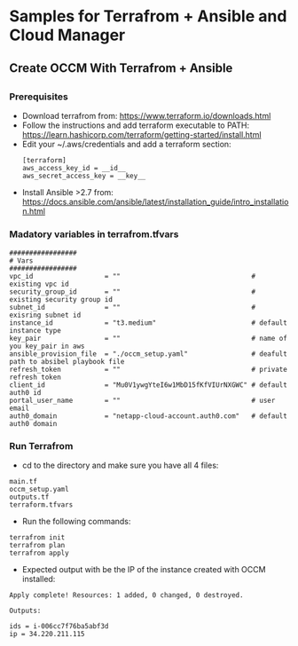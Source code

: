 # Samples for Terrafrom + Ansible and Cloud Manager
##
## Create OCCM With Terrafrom + Ansible
##
##

### Prerequisites
* Download terrafrom from: https://www.terraform.io/downloads.html
* Follow the instructions and add terraform executable to PATH: https://learn.hashicorp.com/terraform/getting-started/install.html 
* Edit your ~/.aws/credentials and add a terraform section:
  ```terrafrom
  [terraform]
  aws_access_key_id = __id__
  aws_secret_access_key = __key__
  ```
* Install Ansible >2.7 from: https://docs.ansible.com/ansible/latest/installation_guide/intro_installation.html  
### Madatory variables in terrafrom.tfvars
```terrafrom
#################
# Vars
#################
vpc_id                  = ""                                 # existing vpc id
security_group_id       = ""                                 # existing security group id
subnet_id               = ""                                 # exisring subnet id
instance_id             = "t3.medium"                        # default instance type
key_pair                = ""                                 # name of you key_pair in aws
ansible_provision_file  = "./occm_setup.yaml"                # deafult path to absibel playbook file
refresh_token           = ""                                 # private refresh token
client_id               = "Mu0V1ywgYteI6w1MbD15fKfVIUrNXGWC" # default auth0 id
portal_user_name        = ""                                 # user email
auth0_domain            = "netapp-cloud-account.auth0.com"   # default auth0 domain
```

### Run Terrafrom 
* cd to the directory and make sure you have all 4 files: 
```terrafrom
main.tf
occm_setup.yaml
outputs.tf
terraform.tfvars
```
* Run the following commands:
```terrafrom
terrafrom init
terrafrom plan
terrafrom apply
```
* Expected output with be the IP of the instance created with OCCM installed:
```terrafrom
Apply complete! Resources: 1 added, 0 changed, 0 destroyed.

Outputs:

ids = i-006cc7f76ba5abf3d
ip = 34.220.211.115
```
